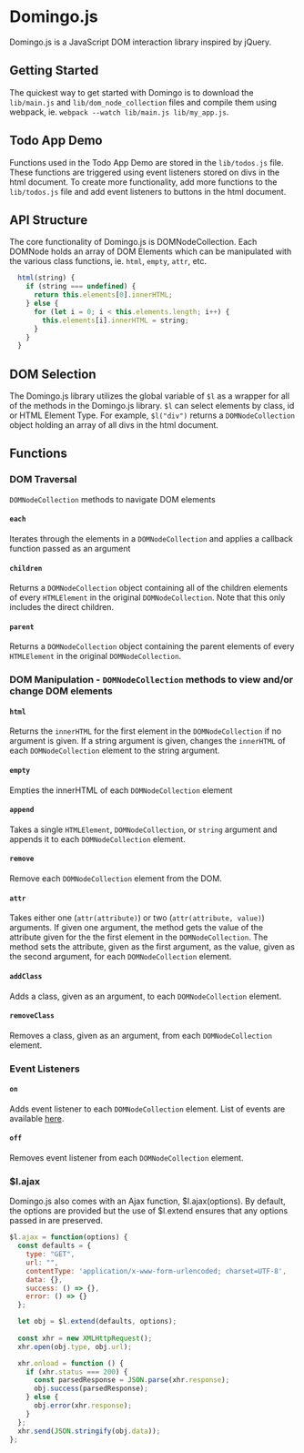 # Domingo.js

Domingo.js is a JavaScript DOM interaction library inspired by jQuery. 

## Getting Started

The quickest way to get started with Domingo is to download the `lib/main.js` and `lib/dom_node_collection` files and compile them using webpack, ie. `webpack --watch lib/main.js lib/my_app.js`.

## Todo App Demo

Functions used in the Todo App Demo are stored in the `lib/todos.js` file. These functions are triggered using event listeners stored on divs in the html document. To create more functionality, add more functions to the `lib/todos.js` file and add event listeners to buttons in the html document.  

## API Structure

The core functionality of Domingo.js is DOMNodeCollection. Each DOMNode holds an array of DOM Elements which can be manipulated with the various class functions, ie. `html`, `empty`, `attr`, etc.

```javascript
  html(string) {
    if (string === undefined) {
      return this.elements[0].innerHTML;
    } else {
      for (let i = 0; i < this.elements.length; i++) {
        this.elements[i].innerHTML = string;
      }
    }
  }
```
## DOM Selection 

The Domingo.js library utilizes the global variable of `$l` as a wrapper for all of the methods in the Domingo.js library. `$l` can select elements by class, id or HTML Element Type. For example, `$l("div")` returns a `DOMNodeCollection` object holding an array of all divs in the html document.  

## Functions

### DOM Traversal

`DOMNodeCollection` methods to navigate DOM elements

#### `each` 

Iterates through the elements in a `DOMNodeCollection` and applies a callback function passed as an argument

#### `children`

Returns a `DOMNodeCollection` object containing all of the children elements of every `HTMLElement` in the original `DOMNodeCollection`.  Note that this only includes the direct children.

#### `parent`

Returns a `DOMNodeCollection` object containing the parent elements of every `HTMLElement` in the original `DOMNodeCollection`.  

### DOM Manipulation - `DOMNodeCollection` methods to view and/or change DOM elements

#### `html`

Returns the `innerHTML` for the first element in the `DOMNodeCollection` if no argument is given.  If a string argument is given, changes the `innerHTML` of each `DOMNodeCollection` element to the string argument.

#### `empty` 

Empties the innerHTML of each `DOMNodeCollection` element

#### `append` 

Takes a single `HTMLElement`, `DOMNodeCollection`, or `string` argument and appends it to each `DOMNodeCollection` element.

#### `remove` 

Remove each `DOMNodeCollection` element from the DOM.

#### `attr`

Takes either one (`attr(attribute)`) or two (`attr(attribute, value)`) arguments.  If given one argument, the method gets the value of the attribute given for the the first element in the `DOMNodeCollection`.  The method sets the attribute, given as the first argument, as the value, given as the second argument, for each `DOMNodeCollection` element.

#### `addClass` 

Adds a class, given as an argument, to each `DOMNodeCollection` element.

#### `removeClass` 

Removes a class, given as an argument, from each `DOMNodeCollection` element.

### Event Listeners

#### `on`

Adds event listener to each `DOMNodeCollection` element.  List of events are available [here](https://developer.mozilla.org/en-US/docs/Web/Events).

#### `off` 

Removes event listener from each `DOMNodeCollection` element.

### $l.ajax

Domingo.js also comes with an Ajax function, $l.ajax(options). By default, the options are provided but the use of $l.extend ensures that any options passed in are preserved.

```javascript
$l.ajax = function(options) {
  const defaults = {
    type: "GET",
    url: "",
    contentType: 'application/x-www-form-urlencoded; charset=UTF-8',
    data: {},
    success: () => {},
    error: () => {}
  };

  let obj = $l.extend(defaults, options);
  
  const xhr = new XMLHttpRequest();
  xhr.open(obj.type, obj.url);

  xhr.onload = function () {
    if (xhr.status === 200) {
      const parsedResponse = JSON.parse(xhr.response); 
      obj.success(parsedResponse);
    } else {
      obj.error(xhr.response);
    }
  };
  xhr.send(JSON.stringify(obj.data));
};
```